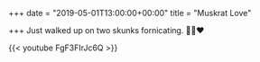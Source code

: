 +++
date = "2019-05-01T13:00:00+00:00"
title = "Muskrat Love"

+++
Just walked up on two skunks fornicating. 💈🐱❤️

{{< youtube FgF3FIrJc6Q >}}